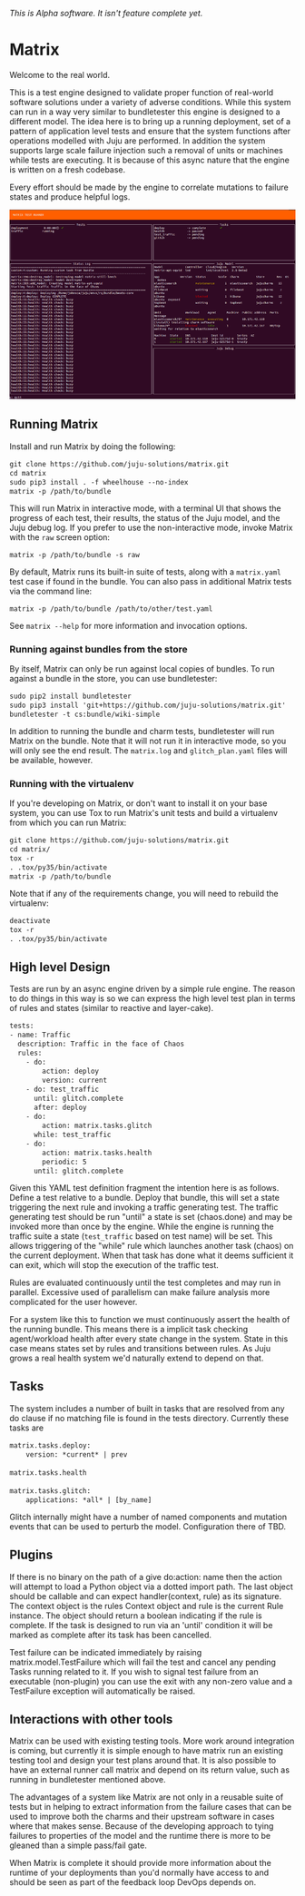 *This is Alpha software. It isn't feature complete yet.*


Matrix
======

Welcome to the real world.

This is a test engine designed to validate proper function of real-world
software solutions under a variety of adverse conditions. While this system can
run in a way very similar to bundletester this engine is designed to a
different model. The idea here is to bring up a running deployment, set of a
pattern of application level tests and ensure that the system functions after
operations modelled with Juju are performed. In addition the system supports
large scale failure injection such a removal of units or machines while tests
are executing. It is because of this async nature that the engine is written on
a fresh codebase.

Every effort should be made by the engine to correlate mutations to failure
states and produce helpful logs.

![Interactive Mode](matrix.png)

## Running Matrix

Install and run Matrix by doing the following:

    git clone https://github.com/juju-solutions/matrix.git
    cd matrix
    sudo pip3 install . -f wheelhouse --no-index
    matrix -p /path/to/bundle

This will run Matrix in interactive mode, with a terminal UI that shows
the progress of each test, their results, the status of the Juju model,
and the Juju debug log.  If you prefer to use the non-interactive mode,
invoke Matrix with the `raw` screen option:

    matrix -p /path/to/bundle -s raw

By default, Matrix runs its built-in suite of tests, along with a `matrix.yaml`
test case if found in the bundle.  You can also pass in additional Matrix
tests via the command line:

    matrix -p /path/to/bundle /path/to/other/test.yaml

See `matrix --help` for more information and invocation options.

### Running against bundles from the store

By itself, Matrix can only be run against local copies of bundles.  To run
against a bundle in the store, you can use bundletester:

    sudo pip2 install bundletester
    sudo pip3 install 'git+https://github.com/juju-solutions/matrix.git'
    bundletester -t cs:bundle/wiki-simple

In addition to running the bundle and charm tests, bundletester will
run Matrix on the bundle.  Note that it will not run it in interactive mode,
so you will only see the end result.  The `matrix.log` and `glitch_plan.yaml`
files will be available, however.

### Running with the virtualenv

If you're developing on Matrix, or don't want to install it on your base
system, you can use Tox to run Matrix's unit tests and build a virtualenv
from which you can run Matrix:

    git clone https://github.com/juju-solutions/matrix.git
    cd matrix/
    tox -r
    . .tox/py35/bin/activate
    matrix -p /path/to/bundle

Note that if any of the requirements change, you will need to rebuild the
virtualenv:

    deactivate
    tox -r
    . .tox/py35/bin/activate


High level Design
------------------

Tests are run by an async engine driven by a simple rule engine. The reason to
do things in this way is so we can express the high level test plan in terms of
rules and states (similar to reactive and layer-cake).

    tests:
    - name: Traffic
      description: Traffic in the face of Chaos
      rules:
        - do:
            action: deploy
            version: current
        - do: test_traffic
          until: glitch.complete
          after: deploy
        - do:
            action: matrix.tasks.glitch
          while: test_traffic
        - do:
            action: matrix.tasks.health
            periodic: 5
          until: glitch.complete

Given this YAML test definition fragment the intention here is as follows.
Define a test relative to a bundle. Deploy that bundle, this will set a state
triggering the next rule and invoking a traffic generating test. The traffic
generating test should be run "until" a state is set (chaos.done) and may be
invoked more than once by the engine. While the engine is running the traffic
suite a state (`test_traffic` based on test name) will be set. This allows
triggering of the "while" rule which launches another task (chaos) on the
current deployment. When that task has done what it deems sufficient it can
exit, which will stop the execution of the traffic test.

Rules are evaluated continuously until the test completes and may run in
parallel. Excessive used of parallelism can make failure analysis more
complicated for the user however.

For a system like this to function we must continuously assert the health of
the running bundle. This means there is a implicit task checking agent/workload
health after every state change in the system. State in this case means states
set by rules and transitions between rules. As Juju grows a real health system
we'd naturally extend to depend on that.


Tasks
-----

The system includes a number of built in tasks that are resolved from any do
clause if no matching file is found in the tests directory. Currently these
tasks are

    matrix.tasks.deploy:
        version: *current* | prev

    matrix.tasks.health

    matrix.tasks.glitch:
        applications: *all* | [by_name]

Glitch internally might have a number of named components and mutation events
that can be used to perturb the model. Configuration there of TBD.


Plugins
--------

If there is no binary on the path of a give do:action: name then the action
will attempt to load a Python object via a dotted import path. The last object
should be callable and can expect handler(context, rule) as its signature. The
context object is the rules Context object and rule is the current Rule
instance. The object should return a boolean indicating if the rule is
complete. If the task is designed to run via an 'until' condition it will be
marked as complete after its task has been cancelled.

Test failure can be indicated immediately by raising matrix.model.TestFailure
which will fail the test and cancel any pending Tasks running related to it. If
you wish to signal test failure from an executable (non-plugin) you can use the
exit with any non-zero value and a TestFailure exception will automatically be
raised.


Interactions with other tools
-----------------------------

Matrix can be used with existing testing tools. More work around integration is
coming, but currently it is simple enough to have matrix run an existing
testing tool and design your test plans around that. It is also possible to
have an external runner call matrix and depend on its return value, such as
running in bundletester mentioned above.

The advantages of a system like Matrix are not only in a reusable suite of
tests but in helping to extract information from the failure cases that can be
used to improve both the charms and their upstream software in cases where that
makes sense. Because of the developing approach to tying failures to properties
of the model and the runtime there is more to be gleaned than a simple
pass/fail gate.

When Matrix is complete it should provide more information about the runtime of
your deployments than you'd normally have access to and should be seen as part
of the feedback loop DevOps depends on.
